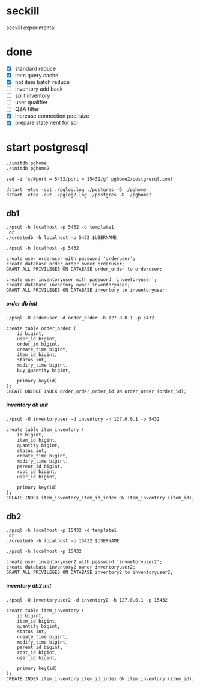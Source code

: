 # seckill
seckill experimental

# done

* [x] standard reduce
* [x] item query cache
* [x] hot item batch reduce
* [ ] inventory add back
* [ ] split inventory
* [ ] user qualifier
* [ ] Q&A filter
* [x] increase connection pool size
* [x] prepare statement for sql

# start postgresql

```
./initdb pghome
./initdb pghome2
```

```
sed -i 's/#port = 5432/port = 15432/g' pghome2/postgresql.conf
```

```
dstart -etoo -out ./pglog.log ./postgres -D ./pghome
dstart -etoo -out ./pglog2.log ./postgres -D ./pghome2
```

## db1

```
./psql -h localhost -p 5432 -d template1
 or
./createdb -h localhost -p 5432 $USERNAME
```

```
./psql -h localhost -p 5432

create user orderuser with password 'orderuser';
create database order_order owner orderuser;
GRANT ALL PRIVILEGES ON DATABASE order_order to orderuser;

create user inventoryuser with password 'invnetoryuser';
create database inventory owner inventoryuser;
GRANT ALL PRIVILEGES ON DATABASE inventory to inventoryuser;
```

##### order db init

```
./psql -U orderuser -d order_order -h 127.0.0.1 -p 5432
```

```
create table order_order (
    id bigint,
    user_id bigint,
    order_id bigint,
    create_time bigint,
    item_id bigint,
    status int,
    modify_time bigint,
    buy_quantity bigint,
    
    primary key(id)
);
CREATE UNIQUE INDEX order_order_order_id ON order_order (order_id);
```

##### inventory db init

```
./psql -U inventoryuser -d inventory -h 127.0.0.1 -p 5432
```

```
create table item_inventory (
    id bigint,
    item_id bigint,
    quantity bigint,
    status int,
    create_time bigint,
    modify_time bigint,
    parent_id bigint,
    root_id bigint,
    user_id bigint,

    primary key(id)
);
CREATE INDEX item_inventory_item_id_index ON item_inventory (item_id);
```

## db2

```
./psql -h localhost -p 15432 -d template1
 or
./createdb -h localhost -p 15432 $USERNAME
```

```
./psql -h localhost -p 15432

create user inventoryuser2 with password 'invnetoryuser2';
create database inventory2 owner inventoryuser2;
GRANT ALL PRIVILEGES ON DATABASE inventory2 to inventoryuser2;
```

##### inventory db2 init

```
./psql -U inventoryuser2 -d inventory2 -h 127.0.0.1 -p 15432
```

```
create table item_inventory (
    id bigint,
    item_id bigint,
    quantity bigint,
    status int,
    create_time bigint,
    modify_time bigint,
    parent_id bigint,
    root_id bigint,
    user_id bigint,

    primary key(id)
);
CREATE INDEX item_inventory_item_id_index ON item_inventory (item_id);
```
